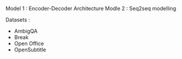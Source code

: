 Model 1 : Encoder-Decoder Architecture
Modle 2 : Seq2seq modelling

Datasets : 
 - AmbigQA
 - Break
 - Open Office
 - OpenSubtitle
